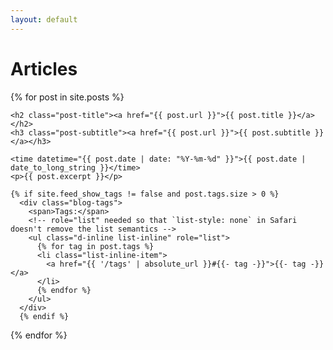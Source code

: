 ```yaml
---
layout: default
---
```

<h1 class="dashed_underline">Articles</h1>

{% for post in site.posts %}
  <article>
      
    <h2 class="post-title"><a href="{{ post.url }}">{{ post.title }}</a></h2>
    <h3 class="post-subtitle"><a href="{{ post.url }}">{{ post.subtitle }}</a></h3>
      
    <time datetime="{{ post.date | date: "%Y-%m-%d" }}">{{ post.date | date_to_long_string }}</time>
    <p>{{ post.excerpt }}</p>

    {% if site.feed_show_tags != false and post.tags.size > 0 %}
      <div class="blog-tags">
        <span>Tags:</span>
        <!-- role="list" needed so that `list-style: none` in Safari doesn't remove the list semantics -->
        <ul class="d-inline list-inline" role="list">
          {% for tag in post.tags %}
          <li class="list-inline-item">
            <a href="{{ '/tags' | absolute_url }}#{{- tag -}}">{{- tag -}}</a>
          </li>
          {% endfor %}
        </ul>
      </div>
      {% endif %}
  </article>
{% endfor %}